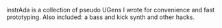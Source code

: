 instrAda is a collection of pseudo UGens I wrote for convenience and fast prototyping. Also included: a bass and kick synth and other hacks.
